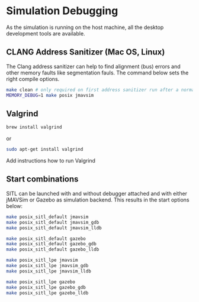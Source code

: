 # Simulation Debugging

As the simulation is running on the host machine, all the desktop development tools are available.

## CLANG Address Sanitizer (Mac OS, Linux)

The Clang address sanitizer can help to find alignment (bus) errors and other memory faults like segmentation fauls. The command below sets the right compile options.


<div class="host-code"></div>

```sh
make clean # only required on first address sanitizer run after a normal build
MEMORY_DEBUG=1 make posix jmavsim
```

## Valgrind

<div class="host-code"></div>

```sh
brew install valgrind
```

or

<div class="host-code"></div>

```sh
sudo apt-get install valgrind
```

<aside class="todo">
Add instructions how to run Valgrind
</aside>

## Start combinations

SITL can be launched with and without debugger attached and with either jMAVSim or Gazebo as simulation backend. This results in the start options below:

<div class="host-code"></div>

```sh
make posix_sitl_default jmavsim
make posix_sitl_default jmavsim_gdb
make posix_sitl_default jmavsim_lldb

make posix_sitl_default gazebo
make posix_sitl_default gazebo_gdb
make posix_sitl_default gazebo_lldb

make posix_sitl_lpe jmavsim
make posix_sitl_lpe jmavsim_gdb
make posix_sitl_lpe jmavsim_lldb

make posix_sitl_lpe gazebo
make posix_sitl_lpe gazebo_gdb
make posix_sitl_lpe gazebo_lldb
```
